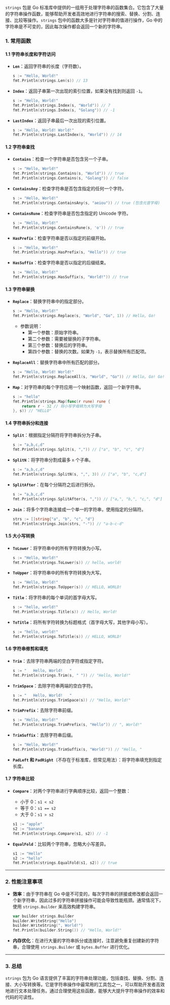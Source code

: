 `strings` 包是 Go 标准库中提供的一组用于处理字符串的函数集合。它包含了大量的字符串操作函数，能够帮助开发者高效地进行字符串的搜索、替换、分割、连接、比较等操作。`strings` 包中的函数大多是针对字符串的值进行操作，Go 中的字符串是不可变的，因此每次操作都会返回一个新的字符串。

### 1. 常用函数

#### 1.1 字符串长度和字符访问

- **`Len`**：返回字符串的长度（字符数）。

  ```go
  s := "Hello, World!"
  fmt.Println(strings.Len(s)) // 13
  ```

- **`Index`**：返回子串第一次出现的索引位置，如果没有找到则返回 `-1`。

  ```go
  s := "Hello, World!"
  fmt.Println(strings.Index(s, "World")) // 7
  fmt.Println(strings.Index(s, "Golang")) // -1
  ```

- **`LastIndex`**：返回子串最后一次出现的索引位置。

  ```go
  s := "Hello, World! World!"
  fmt.Println(strings.LastIndex(s, "World")) // 14
  ```

#### 1.2 字符串查找

- **`Contains`**：检查一个字符串是否包含另一个子串。

  ```go
  s := "Hello, World!"
  fmt.Println(strings.Contains(s, "World")) // true
  fmt.Println(strings.Contains(s, "Golang")) // false
  ```

- **`ContainsAny`**：检查字符串是否包含指定的任何一个字符。

  ```go
  s := "Hello, World!"
  fmt.Println(strings.ContainsAny(s, "aeiou")) // true (包含元音字母)
  ```

- **`ContainsRune`**：检查字符串是否包含指定的 Unicode 字符。

  ```go
  s := "Hello, World!"
  fmt.Println(strings.ContainsRune(s, 'o')) // true
  ```

- **`HasPrefix`**：检查字符串是否以指定的前缀开始。

  ```go
  s := "Hello, World!"
  fmt.Println(strings.HasPrefix(s, "Hello")) // true
  ```

- **`HasSuffix`**：检查字符串是否以指定的后缀结束。

  ```go
  s := "Hello, World!"
  fmt.Println(strings.HasSuffix(s, "World!")) // true
  ```

#### 1.3 字符串替换

- **`Replace`**：替换字符串中的指定部分。

  ```go
  s := "Hello, World!"
  fmt.Println(strings.Replace(s, "World", "Go", 1)) // Hello, Go!
  ```

  - 参数说明：
    - 第一个参数：原始字符串。
    - 第二个参数：需要被替换的子字符串。
    - 第三个参数：替换后的字符串。
    - 第四个参数：替换的次数。如果为 `-1`，表示替换所有匹配项。

- **`ReplaceAll`**：替换字符串中所有匹配的部分。

  ```go
  s := "Hello, World! World!"
  fmt.Println(strings.ReplaceAll(s, "World", "Go")) // Hello, Go! Go!
  ```

- **`Map`**：对字符串的每个字符应用一个映射函数，返回一个新字符串。

  ```go
  s := "hello"
  fmt.Println(strings.Map(func(r rune) rune {
      return r - 32 // 将小写字母转为大写字母
  }, s)) // "HELLO"
  ```

#### 1.4 字符串拆分和连接

- **`Split`**：根据指定分隔符将字符串拆分为子串。

  ```go
  s := "a,b,c,d"
  fmt.Println(strings.Split(s, ",")) // ["a", "b", "c", "d"]
  ```

- **`SplitN`**：将字符串分割成最多 `n` 个子串。

  ```go
  s := "a,b,c,d"
  fmt.Println(strings.SplitN(s, ",", 3)) // ["a", "b", "c,d"]
  ```

- **`SplitAfter`**：在每个分隔符之后进行拆分。

  ```go
  s := "a,b,c,d"
  fmt.Println(strings.SplitAfter(s, ",")) // ["a,", "b,", "c,", "d"]
  ```

- **`Join`**：将多个字符串连接成一个单一的字符串，使用指定的分隔符。

  ```go
  strs := []string{"a", "b", "c", "d"}
  fmt.Println(strings.Join(strs, "-")) // "a-b-c-d"
  ```

#### 1.5 大小写转换

- **`ToLower`**：将字符串中的所有字符转换为小写。

  ```go
  s := "Hello, World!"
  fmt.Println(strings.ToLower(s)) // hello, world!
  ```

- **`ToUpper`**：将字符串中的所有字符转换为大写。

  ```go
  s := "Hello, World!"
  fmt.Println(strings.ToUpper(s)) // HELLO, WORLD!
  ```

- **`Title`**：将字符串的每个单词的首字母大写。

  ```go
  s := "hello, world!"
  fmt.Println(strings.Title(s)) // Hello, World!
  ```

- **`ToTitle`**：将所有字符转换为标题格式（首字母大写，其他字母小写）。

  ```go
  s := "hello, world!"
  fmt.Println(strings.ToTitle(s)) // HELLO, WORLD!
  ```

#### 1.6 字符串修剪和填充

- **`Trim`**：去除字符串两端的空白字符或指定字符。

  ```go
  s := "   Hello, World!   "
  fmt.Println(strings.Trim(s, " ")) // "Hello, World!"
  ```

- **`TrimSpace`**：去除字符串两端的空白字符。

  ```go
  s := "   Hello, World!   "
  fmt.Println(strings.TrimSpace(s)) // "Hello, World!"
  ```

- **`TrimPrefix`**：去除字符串前缀。

  ```go
  s := "Hello, World!"
  fmt.Println(strings.TrimPrefix(s, "Hello")) // ", World!"
  ```

- **`TrimSuffix`**：去除字符串后缀。

  ```go
  s := "Hello, World!"
  fmt.Println(strings.TrimSuffix(s, "World!")) // "Hello, "
  ```

- **`PadLeft` 和 `PadRight`**（不存在于标准库，但常见用法）：将字符串填充到指定长度。

#### 1.7 字符串比较

- **`Compare`**：对两个字符串进行字典顺序比较，返回一个整数：
  - 小于 0：`s1 < s2`
  - 等于 0：`s1 == s2`
  - 大于 0：`s1 > s2`

  ```go
  s1 := "apple"
  s2 := "banana"
  fmt.Println(strings.Compare(s1, s2)) // -1
  ```

- **`EqualFold`**：比较两个字符串，忽略大小写差异。

  ```go
  s1 := "Hello"
  s2 := "hello"
  fmt.Println(strings.EqualFold(s1, s2)) // true
  ```

---

### 2. 性能注意事项

- **效率**：由于字符串在 Go 中是不可变的，每次字符串的拼接或修改都会返回一个新字符串，因此过多的字符串拼接操作可能会导致性能瓶颈。通常情况下，使用 `strings.Builder` 来高效构建字符串。
  
  ```go
  var builder strings.Builder
  builder.WriteString("Hello")
  builder.WriteString(", World!")
  fmt.Println(builder.String()) // "Hello, World!"
  ```

- **内存优化**：在进行大量的字符串拆分或连接时，注意避免重复创建新的字符串，合理使用 `strings.Builder` 或 `bytes.Buffer` 进行优化。

---

### 3. 总结

`strings` 包为 Go 语言提供了丰富的字符串处理功能，包括查找、替换、分割、连接、大小写转换等。它是字符串操作中最常用的工具包之一，可以帮助开发者高效地进行文本处理任务。通过合理使用这些函数，能够大大提升字符串操作的效率和代码的可读性。